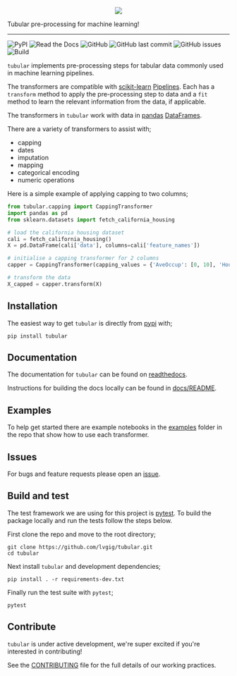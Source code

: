 <p align="center">
  <img src="https://github.com/lvgig/tubular/raw/main/logo.png">
</p>

Tubular pre-processing for machine learning!

----

![PyPI](https://img.shields.io/pypi/v/tubular?color=success&style=flat)
![Read the Docs](https://img.shields.io/readthedocs/tubular)
![GitHub](https://img.shields.io/github/license/lvgig/tubular)
![GitHub last commit](https://img.shields.io/github/last-commit/lvgig/tubular)
![GitHub issues](https://img.shields.io/github/issues/lvgig/tubular)
![Build](https://github.com/lvgig/tubular/actions/workflows/python-package.yml/badge.svg?branch=master)

`tubular` implements pre-processing steps for tabular data commonly used in machine learning pipelines.

The transformers are compatible with [scikit-learn](https://scikit-learn.org/) [Pipelines](https://scikit-learn.org/stable/modules/generated/sklearn.pipeline.Pipeline.html). Each has a `transform` method to apply the pre-processing step to data and a `fit` method to learn the relevant information from the data, if applicable.

The transformers in `tubular` work with data in [pandas](https://pandas.pydata.org/) [DataFrames](https://pandas.pydata.org/pandas-docs/stable/reference/api/pandas.DataFrame.html).

There are a variety of transformers to assist with;

- capping
- dates
- imputation
- mapping
- categorical encoding
- numeric operations

Here is a simple example of applying capping to two columns;

```python
from tubular.capping import CappingTransformer
import pandas as pd
from sklearn.datasets import fetch_california_housing

# load the california housing dataset
cali = fetch_california_housing()
X = pd.DataFrame(cali['data'], columns=cali['feature_names'])

# initialise a capping transformer for 2 columns
capper = CappingTransformer(capping_values = {'AveOccup': [0, 10], 'HouseAge': [0, 50]})

# transform the data
X_capped = capper.transform(X)
```

## Installation

The easiest way to get `tubular` is directly from [pypi](https://pypi.org/project/tubular/) with;

 `pip install tubular`

## Documentation

The documentation for `tubular` can be found on [readthedocs](https://tubular.readthedocs.io/en/latest/).

Instructions for building the docs locally can be found in [docs/README](https://github.com/lvgig/tubular/blob/master/docs/README.md).

## Examples

To help get started there are example notebooks in the [examples](https://github.com/lvgig/tubular/tree/master/examples) folder in the repo that show how to use each transformer.

## Issues

For bugs and feature requests please open an [issue](https://github.com/lvgig/tubular/issues).

## Build and test

The test framework we are using for this project is [pytest](https://docs.pytest.org/en/stable/). To build the package locally and run the tests follow the steps below.

First clone the repo and move to the root directory;

```shell
git clone https://github.com/lvgig/tubular.git
cd tubular
```

Next install `tubular` and development dependencies;

```shell
pip install . -r requirements-dev.txt
```

Finally run the test suite with `pytest`;

```shell
pytest
```

## Contribute

`tubular` is under active development, we're super excited if you're interested in contributing! 

See the [CONTRIBUTING](https://github.com/lvgig/tubular/blob/master/CONTRIBUTING.md) file for the full details of our working practices.
